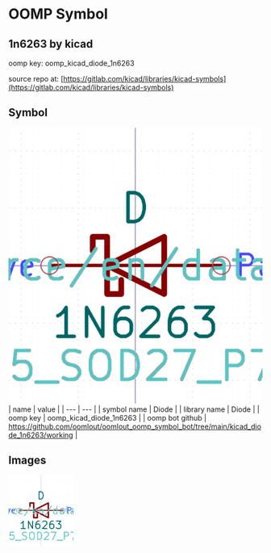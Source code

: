 # OOMP Symbol  
## 1n6263  by kicad  
  
oomp key: oomp_kicad_diode_1n6263  
  
source repo at: [https://gitlab.com/kicad/libraries/kicad-symbols](https://gitlab.com/kicad/libraries/kicad-symbols)  
## Symbol  
  
[![working.png](working_600.png)](working.png)  
| name | value | 
| --- | --- | 
| symbol name | Diode | 
| library name | Diode | 
| oomp key | oomp_kicad_diode_1n6263 | 
| oomp bot github | https://github.com/oomlout/oomlout_oomp_symbol_bot/tree/main/kicad_diode_1n6263/working | 
## Images  
  
[![working.png](working_140.png)](working.png)  
